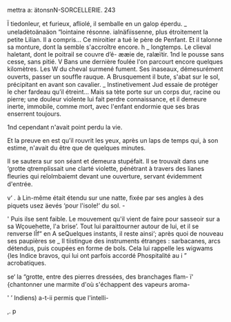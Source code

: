  
  
  
   
 
  

mettra a: ätonsnN-SORCELLERIE. 243

 

Ï  tiedonleur, et furieux, aﬂiolé, il semballe en un galop éperdu.
_  uneladètoänaäon “lointaine résonne.
 ialnäﬁissenne,  plus étroitement la petite Lilian. Il a compris... Ce
  miroitier a tué le père de Penfant. Et il talonne sa monture, dont la
 semble s'accroître encore. h _
  longtemps. Le clieval haletant, dont le poitrail se couvre d’é-
 ææie de, ralæïtir. 1nd le pousse sans cesse, sans pitié.
V Bans une dernière foulée l'on parcourt encore quelques kilomètres. Les
W  du cheval surmené fument. Ses inaseaux, démesurément ouverts,
 passer un soufﬂe rauque.
A Brusquement il bute, s'abat sur le sol, précipitant en avant son cavalier.
_ lnstinetivement Jud essaie de protéger le cher fardeau qu’il étreint...
Mais sa tète porte sur un corps dur, racine ou pierre; une douleur violente
lui fait perdre connaissance, et il demeure inerte, immobile, comme mort,
avec l'enfant endormie que ses bras enserrent toujours.

1nd cependant n'avait point perdu la vie.

Et la preuve en est qu’il rouvrit les yeux, après un laps de temps qui, à
son estime, n'avait du être que de quelques minutes.

Il se sautera sur son séant et demeura stupéfait. Il se trouvait dans une
‘grotte qtremplissait une clarté violette, pénétrant à travers des lianes ﬂeuries
qui reîolmbaiemt devant une ouverture, servant évidemment d'entrée.

v‘ . à Lin-même était étendu sur une natte, ﬁxée par ses angles à des piquets
 usez äevés ‘pour l'isole!‘ du sol. -

' Puis ilse sent faible. Le mouvement qu'il vient de faire pour sasseoir sur
 a sa Wçouehette, l'a brise’. Tout lui paraittourner autour de lui, et il se renverse
lÎf“  en  A
 seQuelques instants, il reste ainsi‘; après quoi de nouveau ses paupières se
_ Il tiistingue des instruments étranges : sarbacanes, arcs détendus, puis
 coupées en forme de bols. Cela lui rappelle les wigwams
 {les Indice bravos, qui lui ont parfois accordé Phospitalité au
 i ”     acrobatiques.

  se‘ la “grotte, entre des pierres dressées, des branchages ﬂam-
 ï‘ {chantonner une marmite d'où s'échappent des vapeurs aroma-

 

  
  
  
      
   
  
   

' ’  Indiens) a-t-ii permis que l'intelli-

,.   p

 

